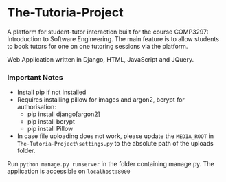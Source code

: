 # The-Tutoria-Project

A platform for student-tutor interaction built for the course COMP3297: Introduction to Software Engineering. 
The main feature is to allow students to book tutors for one on one tutoring sessions via the platform.

Web Application written in Django, HTML, JavaScript and JQuery. 

### Important Notes 
- Install pip if not installed
- Requires installing pillow for images and argon2, bcrypt for authorisation:
  - pip install django[argon2]
  - pip install bcrypt
  - pip install Pillow
- In case file uploading does not work, please update the ```MEDIA_ROOT``` in ```The-Tutoria-Project\settings.py``` to the absolute path of the uploads folder.


Run ```python manage.py runserver``` in the folder containing manage.py. The application is accessible on ```localhost:8000```
